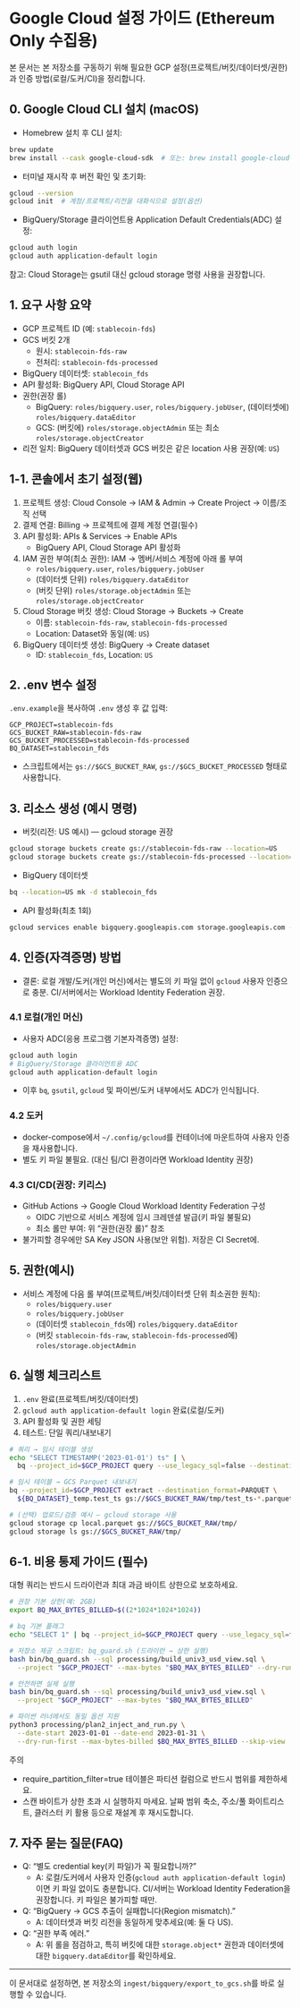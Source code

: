 # Google Cloud 설정 가이드 (Ethereum Only 수집용)

본 문서는 본 저장소를 구동하기 위해 필요한 GCP 설정(프로젝트/버킷/데이터셋/권한)과 인증 방법(로컬/도커/CI)을 정리합니다.

## 0. Google Cloud CLI 설치 (macOS)
- Homebrew 설치 후 CLI 설치:
```bash
brew update
brew install --cask google-cloud-sdk  # 또는: brew install google-cloud-sdk
```
- 터미널 재시작 후 버전 확인 및 초기화:
```bash
gcloud --version
gcloud init  # 계정/프로젝트/리전을 대화식으로 설정(옵션)
```
- BigQuery/Storage 클라이언트용 Application Default Credentials(ADC) 설정:
```bash
gcloud auth login
gcloud auth application-default login
```

참고: Cloud Storage는 gsutil 대신 gcloud storage 명령 사용을 권장합니다.

## 1. 요구 사항 요약
- GCP 프로젝트 ID (예: `stablecoin-fds`)
- GCS 버킷 2개
  - 원시: `stablecoin-fds-raw`
  - 전처리: `stablecoin-fds-processed`
- BigQuery 데이터셋: `stablecoin_fds`
- API 활성화: BigQuery API, Cloud Storage API
- 권한(권장 롤)
  - BigQuery: `roles/bigquery.user`, `roles/bigquery.jobUser`, (데이터셋에) `roles/bigquery.dataEditor`
  - GCS: (버킷에) `roles/storage.objectAdmin` 또는 최소 `roles/storage.objectCreator`
- 리전 일치: BigQuery 데이터셋과 GCS 버킷은 같은 location 사용 권장(예: `US`)

## 1-1. 콘솔에서 초기 설정(웹)
1) 프로젝트 생성: Cloud Console → IAM & Admin → Create Project → 이름/조직 선택
2) 결제 연결: Billing → 프로젝트에 결제 계정 연결(필수)
3) API 활성화: APIs & Services → Enable APIs
   - BigQuery API, Cloud Storage API 활성화
4) IAM 권한 부여(최소 권한): IAM → 멤버/서비스 계정에 아래 롤 부여
   - `roles/bigquery.user`, `roles/bigquery.jobUser`
   - (데이터셋 단위) `roles/bigquery.dataEditor`
   - (버킷 단위) `roles/storage.objectAdmin` 또는 `roles/storage.objectCreator`
5) Cloud Storage 버킷 생성: Cloud Storage → Buckets → Create
   - 이름: `stablecoin-fds-raw`, `stablecoin-fds-processed`
   - Location: Dataset와 동일(예: `US`)
6) BigQuery 데이터셋 생성: BigQuery → Create dataset
   - ID: `stablecoin_fds`, Location: `US`

## 2. .env 변수 설정
`.env.example`을 복사하여 `.env` 생성 후 값 입력:

```
GCP_PROJECT=stablecoin-fds
GCS_BUCKET_RAW=stablecoin-fds-raw
GCS_BUCKET_PROCESSED=stablecoin-fds-processed
BQ_DATASET=stablecoin_fds
```

- 스크립트에서는 `gs://$GCS_BUCKET_RAW`, `gs://$GCS_BUCKET_PROCESSED` 형태로 사용합니다.

## 3. 리소스 생성 (예시 명령)
- 버킷(리전: US 예시) — gcloud storage 권장
```bash
gcloud storage buckets create gs://stablecoin-fds-raw --location=US
gcloud storage buckets create gs://stablecoin-fds-processed --location=US
```
- BigQuery 데이터셋
```bash
bq --location=US mk -d stablecoin_fds
```
- API 활성화(최초 1회)
```bash
gcloud services enable bigquery.googleapis.com storage.googleapis.com --project=$GCP_PROJECT
```

## 4. 인증(자격증명) 방법
- 결론: 로컬 개발/도커(개인 머신)에서는 별도의 키 파일 없이 `gcloud` 사용자 인증으로 충분. CI/서버에서는 Workload Identity Federation 권장.

### 4.1 로컬(개인 머신)
- 사용자 ADC(응용 프로그램 기본자격증명) 설정:
```bash
gcloud auth login
# BigQuery/Storage 클라이언트용 ADC
gcloud auth application-default login
```
- 이후 `bq`, `gsutil`, `gcloud` 및 파이썬/도커 내부에서도 ADC가 인식됩니다.

### 4.2 도커
- docker-compose에서 `~/.config/gcloud`를 컨테이너에 마운트하여 사용자 인증을 재사용합니다.
- 별도 키 파일 불필요. (대신 팀/CI 환경이라면 Workload Identity 권장)

### 4.3 CI/CD(권장: 키리스)
- GitHub Actions → Google Cloud Workload Identity Federation 구성
  - OIDC 기반으로 서비스 계정에 임시 크레덴셜 발급(키 파일 불필요)
  - 최소 롤만 부여: 위 “권한(권장 롤)” 참조
- 불가피할 경우에만 SA Key JSON 사용(보안 위험). 저장은 CI Secret에.

## 5. 권한(예시)
- 서비스 계정에 다음 롤 부여(프로젝트/버킷/데이터셋 단위 최소권한 원칙):
  - `roles/bigquery.user`
  - `roles/bigquery.jobUser`
  - (데이터셋 `stablecoin_fds`에) `roles/bigquery.dataEditor`
  - (버킷 `stablecoin-fds-raw`, `stablecoin-fds-processed`에) `roles/storage.objectAdmin`

## 6. 실행 체크리스트
1) `.env` 완료(프로젝트/버킷/데이터셋)
2) `gcloud auth application-default login` 완료(로컬/도커)
3) API 활성화 및 권한 세팅
4) 테스트: 단일 쿼리/내보내기
```bash
# 쿼리 → 임시 테이블 생성
echo "SELECT TIMESTAMP('2023-01-01') ts" | \
  bq --project_id=$GCP_PROJECT query --use_legacy_sql=false --destination_table=${BQ_DATASET}_temp.test_ts --replace

# 임시 테이블 → GCS Parquet 내보내기
bq --project_id=$GCP_PROJECT extract --destination_format=PARQUET \
  ${BQ_DATASET}_temp.test_ts gs://$GCS_BUCKET_RAW/tmp/test_ts-*.parquet

# (선택) 업로드/검증 예시 — gcloud storage 사용
gcloud storage cp local.parquet gs://$GCS_BUCKET_RAW/tmp/
gcloud storage ls gs://$GCS_BUCKET_RAW/tmp/
```

## 6-1. 비용 통제 가이드 (필수)
대형 쿼리는 반드시 드라이런과 최대 과금 바이트 상한으로 보호하세요.

```bash
# 권장 기본 상한(예: 2GB)
export BQ_MAX_BYTES_BILLED=$((2*1024*1024*1024))

# bq 기본 플래그
echo "SELECT 1" | bq --project_id=$GCP_PROJECT query --use_legacy_sql=false --dry_run --format=prettyjson | cat

# 저장소 제공 스크립트: bq_guard.sh (드라이런 → 상한 실행)
bash bin/bq_guard.sh --sql processing/build_univ3_usd_view.sql \
  --project "$GCP_PROJECT" --max-bytes "$BQ_MAX_BYTES_BILLED" --dry-run-only

# 안전하면 실제 실행
bash bin/bq_guard.sh --sql processing/build_univ3_usd_view.sql \
  --project "$GCP_PROJECT" --max-bytes "$BQ_MAX_BYTES_BILLED"

# 파이썬 러너에서도 동일 옵션 지원
python3 processing/plan2_inject_and_run.py \
  --date-start 2023-01-01 --date-end 2023-01-31 \
  --dry-run-first --max-bytes-billed $BQ_MAX_BYTES_BILLED --skip-view
```

주의
- require_partition_filter=true 테이블은 파티션 컬럼으로 반드시 범위를 제한하세요.
- 스캔 바이트가 상한 초과 시 실행하지 마세요. 날짜 범위 축소, 주소/풀 화이트리스트, 클러스터 키 활용 등으로 재설계 후 재시도합니다.

## 7. 자주 묻는 질문(FAQ)
- Q: “별도 credential key(키 파일)가 꼭 필요합니까?”
  - A: 로컬/도커에서 사용자 인증(`gcloud auth application-default login`)이면 키 파일 없이도 충분합니다. CI/서버는 Workload Identity Federation을 권장합니다. 키 파일은 불가피할 때만.
- Q: “BigQuery → GCS 추출이 실패합니다(Region mismatch).”
  - A: 데이터셋과 버킷 리전을 동일하게 맞추세요(예: 둘 다 US).
- Q: “권한 부족 에러.”
  - A: 위 롤을 점검하고, 특히 버킷에 대한 `storage.object*` 권한과 데이터셋에 대한 `bigquery.dataEditor`를 확인하세요.

---
이 문서대로 설정하면, 본 저장소의 `ingest/bigquery/export_to_gcs.sh`를 바로 실행할 수 있습니다.
